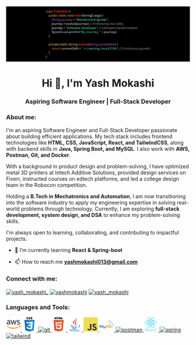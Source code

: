 ![Banner](https://github.com/Yash-Mokashi/Yash-Mokashi/blob/main/banner.png)

<h1 align="center">Hi 👋, I'm Yash Mokashi</h1>
<h3 align="center">Aspiring Software Engineer | Full-Stack Developer</h3>

<h3>About me:</h3>
<p>
I'm an aspiring Software Engineer and Full-Stack Developer passionate about building efficient applications. My tech stack includes frontend technologies like <strong>HTML, CSS, JavaScript, React, and TailwindCSS</strong>, along with backend skills in <strong>Java, Spring Boot, and MySQL</strong>. I also work with <strong>AWS, Postman, Git, and Docker</strong>.
</p>

<p>
With a background in product design and problem-solving, I have optimized metal 3D printers at Intech Additive Solutions, provided design services on Fiverr, instructed courses on edtech platforms, and led a college design team in the Robocon competition.
</p>

<p>
Holding a <strong>B.Tech in Mechatronics and Automation</strong>, I am now transitioning into the software industry to apply my engineering expertise in solving real-world problems through technology. Currently, I am exploring <strong>full-stack development, system design, and DSA</strong> to enhance my problem-solving skills.
</p>

<p>
I'm always open to learning, collaborating, and contributing to impactful projects.
</p>

- 🌱 I’m currently learning **React & Spring-boot**

- 📫 How to reach me **yashmokashi013@gmail.com**

<h3 align="left">Connect with me:</h3>
<p align="left">
<a href="https://twitter.com/yash_mokashi_" target="blank"><img align="center" src="https://raw.githubusercontent.com/rahuldkjain/github-profile-readme-generator/master/src/images/icons/Social/twitter.svg" alt="yash_mokashi_" height="30" width="40" /></a>
<a href="https://linkedin.com/in/yashmokashi" target="blank"><img align="center" src="https://raw.githubusercontent.com/rahuldkjain/github-profile-readme-generator/master/src/images/icons/Social/linked-in-alt.svg" alt="yashmokashi" height="30" width="40" /></a>
<a href="https://www.leetcode.com/yash_mokashi" target="blank"><img align="center" src="https://raw.githubusercontent.com/rahuldkjain/github-profile-readme-generator/master/src/images/icons/Social/leet-code.svg" alt="yash_mokashi" height="30" width="40" /></a>
</p>

<h3 align="left">Languages and Tools:</h3>
<p align="left"> <a href="https://aws.amazon.com" target="_blank" rel="noreferrer"> <img src="https://raw.githubusercontent.com/devicons/devicon/master/icons/amazonwebservices/amazonwebservices-original-wordmark.svg" alt="aws" width="40" height="40"/> </a> <a href="https://www.w3schools.com/css/" target="_blank" rel="noreferrer"> <img src="https://raw.githubusercontent.com/devicons/devicon/master/icons/css3/css3-original-wordmark.svg" alt="css3" width="40" height="40"/> </a> <a href="https://git-scm.com/" target="_blank" rel="noreferrer"> <img src="https://www.vectorlogo.zone/logos/git-scm/git-scm-icon.svg" alt="git" width="40" height="40"/> </a> <a href="https://www.w3.org/html/" target="_blank" rel="noreferrer"> <img src="https://raw.githubusercontent.com/devicons/devicon/master/icons/html5/html5-original-wordmark.svg" alt="html5" width="40" height="40"/> </a> <a href="https://www.java.com" target="_blank" rel="noreferrer"> <img src="https://raw.githubusercontent.com/devicons/devicon/master/icons/java/java-original.svg" alt="java" width="40" height="40"/> </a> <a href="https://developer.mozilla.org/en-US/docs/Web/JavaScript" target="_blank" rel="noreferrer"> <img src="https://raw.githubusercontent.com/devicons/devicon/master/icons/javascript/javascript-original.svg" alt="javascript" width="40" height="40"/> </a> <a href="https://www.mysql.com/" target="_blank" rel="noreferrer"> <img src="https://raw.githubusercontent.com/devicons/devicon/master/icons/mysql/mysql-original-wordmark.svg" alt="mysql" width="40" height="40"/> </a> <a href="https://postman.com" target="_blank" rel="noreferrer"> <img src="https://www.vectorlogo.zone/logos/getpostman/getpostman-icon.svg" alt="postman" width="40" height="40"/> </a> <a href="https://reactjs.org/" target="_blank" rel="noreferrer"> <img src="https://raw.githubusercontent.com/devicons/devicon/master/icons/react/react-original-wordmark.svg" alt="react" width="40" height="40"/> </a> <a href="https://spring.io/" target="_blank" rel="noreferrer"> <img src="https://www.vectorlogo.zone/logos/springio/springio-icon.svg" alt="spring" width="40" height="40"/> </a> <a href="https://tailwindcss.com/" target="_blank" rel="noreferrer"> <img src="https://www.vectorlogo.zone/logos/tailwindcss/tailwindcss-icon.svg" alt="tailwind" width="40" height="40"/> </a> </p>
